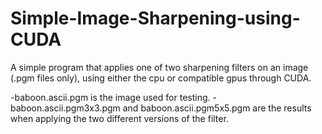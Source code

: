 # Simple-Image-Sharpening-using-CUDA
A simple program that applies one of two sharpening filters on an image (.pgm files only), using either the cpu or compatible gpus through CUDA.

-baboon.ascii.pgm is the image used for testing.
-baboon.ascii.pgm3x3.pgm and baboon.ascii.pgm5x5.pgm are the results when applying the two different versions of the filter.
